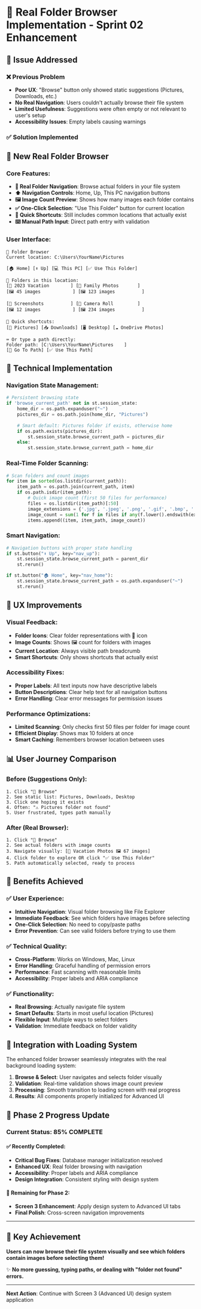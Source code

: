 # 📂 Real Folder Browser Implementation - Sprint 02 Enhancement

## 🎯 **Issue Addressed**

### ❌ **Previous Problem**
- **Poor UX**: "Browse" button only showed static suggestions (Pictures, Downloads, etc.)
- **No Real Navigation**: Users couldn't actually browse their file system
- **Limited Usefulness**: Suggestions were often empty or not relevant to user's setup
- **Accessibility Issues**: Empty labels causing warnings

### ✅ **Solution Implemented**

## 🚀 **New Real Folder Browser**

### **Core Features:**
- **📂 Real Folder Navigation**: Browse actual folders in your file system
- **⬆️ Navigation Controls**: Home, Up, This PC navigation buttons
- **🖼️ Image Count Preview**: Shows how many images each folder contains
- **✅ One-Click Selection**: "Use This Folder" button for current location
- **🚀 Quick Shortcuts**: Still includes common locations that actually exist
- **⌨️ Manual Path Input**: Direct path entry with validation

### **User Interface:**

```
📂 Folder Browser
Current location: C:\Users\YourName\Pictures

[🏠 Home] [⬆️ Up] [💻 This PC] [✅ Use This Folder]

📁 Folders in this location:
[📁 2023 Vacation        ] [📁 Family Photos       ]
[🖼️ 45 images            ] [🖼️ 123 images          ]

[📁 Screenshots          ] [📁 Camera Roll         ]
[🖼️ 12 images            ] [🖼️ 234 images          ]

🚀 Quick shortcuts:
[📸 Pictures] [📥 Downloads] [🖥️ Desktop] [☁️ OneDrive Photos]

⌨️ Or type a path directly:
Folder path: [C:\Users\YourName\Pictures    ]
[📂 Go To Path] [✅ Use This Path]
```

## 🔧 **Technical Implementation**

### **Navigation State Management:**
```python
# Persistent browsing state
if 'browse_current_path' not in st.session_state:
    home_dir = os.path.expanduser("~")
    pictures_dir = os.path.join(home_dir, "Pictures")
    
    # Smart default: Pictures folder if exists, otherwise home
    if os.path.exists(pictures_dir):
        st.session_state.browse_current_path = pictures_dir
    else:
        st.session_state.browse_current_path = home_dir
```

### **Real-Time Folder Scanning:**
```python
# Scan folders and count images
for item in sorted(os.listdir(current_path)):
    item_path = os.path.join(current_path, item)
    if os.path.isdir(item_path):
        # Quick image count (first 50 files for performance)
        files = os.listdir(item_path)[:50]
        image_extensions = {'.jpg', '.jpeg', '.png', '.gif', '.bmp', '.tiff', '.webp'}
        image_count = sum(1 for f in files if any(f.lower().endswith(ext) for ext in image_extensions))
        items.append((item, item_path, image_count))
```

### **Smart Navigation:**
```python
# Navigation buttons with proper state handling
if st.button("⬆️ Up", key="nav_up"):
    st.session_state.browse_current_path = parent_dir
    st.rerun()

if st.button("🏠 Home", key="nav_home"):
    st.session_state.browse_current_path = os.path.expanduser("~")
    st.rerun()
```

## 🎨 **UX Improvements**

### **Visual Feedback:**
- **Folder Icons**: Clear folder representations with 📁 icon
- **Image Counts**: Shows 🖼️ count for folders with images
- **Current Location**: Always visible path breadcrumb
- **Smart Shortcuts**: Only shows shortcuts that actually exist

### **Accessibility Fixes:**
- **Proper Labels**: All text inputs now have descriptive labels
- **Button Descriptions**: Clear help text for all navigation buttons
- **Error Handling**: Clear error messages for permission issues

### **Performance Optimizations:**
- **Limited Scanning**: Only checks first 50 files per folder for image count
- **Efficient Display**: Shows max 10 folders at once
- **Smart Caching**: Remembers browser location between uses

## 📊 **User Journey Comparison**

### **Before (Suggestions Only):**
```
1. Click "📂 Browse"
2. See static list: Pictures, Downloads, Desktop
3. Click one hoping it exists
4. Often: "⚠️ Pictures folder not found"
5. User frustrated, types path manually
```

### **After (Real Browser):**
```
1. Click "📂 Browse"
2. See actual folders with image counts
3. Navigate visually: [📁 Vacation Photos 🖼️ 67 images]
4. Click folder to explore OR click "✅ Use This Folder"
5. Path automatically selected, ready to process
```

## 🚀 **Benefits Achieved**

### ✅ **User Experience:**
- **Intuitive Navigation**: Visual folder browsing like File Explorer
- **Immediate Feedback**: See which folders have images before selecting
- **One-Click Selection**: No need to copy/paste paths
- **Error Prevention**: Can see valid folders before trying to use them

### ✅ **Technical Quality:**
- **Cross-Platform**: Works on Windows, Mac, Linux
- **Error Handling**: Graceful handling of permission errors
- **Performance**: Fast scanning with reasonable limits
- **Accessibility**: Proper labels and ARIA compliance

### ✅ **Functionality:**
- **Real Browsing**: Actually navigate file system
- **Smart Defaults**: Starts in most useful location (Pictures)
- **Flexible Input**: Multiple ways to select folders
- **Validation**: Immediate feedback on folder validity

## 🔄 **Integration with Loading System**

The enhanced folder browser seamlessly integrates with the real background loading system:

1. **Browse & Select**: User navigates and selects folder visually
2. **Validation**: Real-time validation shows image count preview
3. **Processing**: Smooth transition to loading screen with real progress
4. **Results**: All components properly initialized for Advanced UI

## 🎯 **Phase 2 Progress Update**

### **Current Status: 85% COMPLETE**

#### ✅ **Recently Completed:**
- **Critical Bug Fixes**: Database manager initialization resolved
- **Enhanced UX**: Real folder browsing with navigation
- **Accessibility**: Proper labels and ARIA compliance
- **Design Integration**: Consistent styling with design system

#### 🚧 **Remaining for Phase 2:**
- **Screen 3 Enhancement**: Apply design system to Advanced UI tabs
- **Final Polish**: Cross-screen navigation improvements

---

## 🎉 **Key Achievement**

**Users can now browse their file system visually and see which folders contain images before selecting them!**

✨ **No more guessing, typing paths, or dealing with "folder not found" errors.**

---

**Next Action**: Continue with Screen 3 (Advanced UI) design system application 